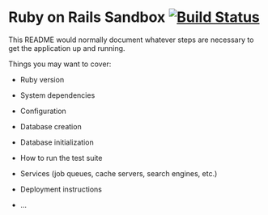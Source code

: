 # Ruby on Rails Sandbox [![Build Status](https://travis-ci.com/miron4dev/rails-blog.svg?branch=master)](https://travis-ci.com/miron4dev/rails-blog)

This README would normally document whatever steps are necessary to get the
application up and running.

Things you may want to cover:

* Ruby version

* System dependencies

* Configuration

* Database creation

* Database initialization

* How to run the test suite

* Services (job queues, cache servers, search engines, etc.)

* Deployment instructions

* ...
